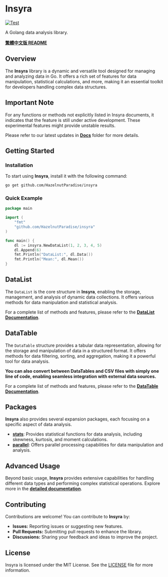 # Insyra

[![Test](https://github.com/HazelnutParadise/insyra/actions/workflows/test.yml/badge.svg)](https://github.com/HazelnutParadise/insyra/actions/workflows/test.yml)

A Golang data analysis library.

**[繁體中文版 README](README_TW.md)**

## Overview

The **Insyra** library is a dynamic and versatile tool designed for managing and analyzing data in Go. It offers a rich set of features for data manipulation, statistical calculations, and more, making it an essential toolkit for developers handling complex data structures.

## Important Note

For any functions or methods not explicitly listed in Insyra documents, it indicates that the feature is still under active development. These experimental features might provide unstable results. 

Please refer to our latest updates in **[Docs](/Docs)** folder for more details.


## Getting Started

### Installation

To start using **Insyra**, install it with the following command:

```sh
go get github.com/HazelnutParadise/insyra
```

### Quick Example

```go
package main

import (
    "fmt"
    "github.com/HazelnutParadise/insyra"
)

func main() {
    dl := insyra.NewDataList(1, 2, 3, 4, 5)
    dl.Append(6)
    fmt.Println("DataList:", dl.Data())
    fmt.Println("Mean:", dl.Mean())
}
```

## DataList

The `DataList` is the core structure in **Insyra**, enabling the storage, management, and analysis of dynamic data collections. It offers various methods for data manipulation and statistical analysis. 

For a complete list of methods and features, please refer to the **[DataList Documentation](/Docs/DataList.md)**.

## DataTable

The `DataTable` structure provides a tabular data representation, allowing for the storage and manipulation of data in a structured format. It offers methods for data filtering, sorting, and aggregation, making it a powerful tool for data analysis.

**You can also convert between DataTables and CSV files with simply one line of code, enabling seamless integration with external data sources.**

For a complete list of methods and features, please refer to the **[DataTable Documentation](/Docs/DataTable.md)**.

## Packages

**Insyra** also provides several expansion packages, each focusing on a specific aspect of data analysis.

- **[stats](/Docs/stats.md)**: Provides statistical functions for data analysis, including skewness, kurtosis, and moment calculations.
- **[parallel](/Docs/parallel.md)**: Offers parallel processing capabilities for data manipulation and analysis.

## Advanced Usage

Beyond basic usage, **Insyra** provides extensive capabilities for handling different data types and performing complex statistical operations. Explore more in the **[detailed documentation](/Docs)**.

## Contributing

Contributions are welcome! You can contribute to **Insyra** by:
- **Issues:** Reporting issues or suggesting new features.
- **Pull Requests:** Submitting pull requests to enhance the library.
- **Discussions:** Sharing your feedback and ideas to improve the project.
<!-- For more details, see the [contributing guidelines](https://github.com/HazelnutParadise/insyra/blob/main/CONTRIBUTING.md). -->

## License

Insyra is licensed under the MIT License. See the [LICENSE](LICENSE) file for more information.
